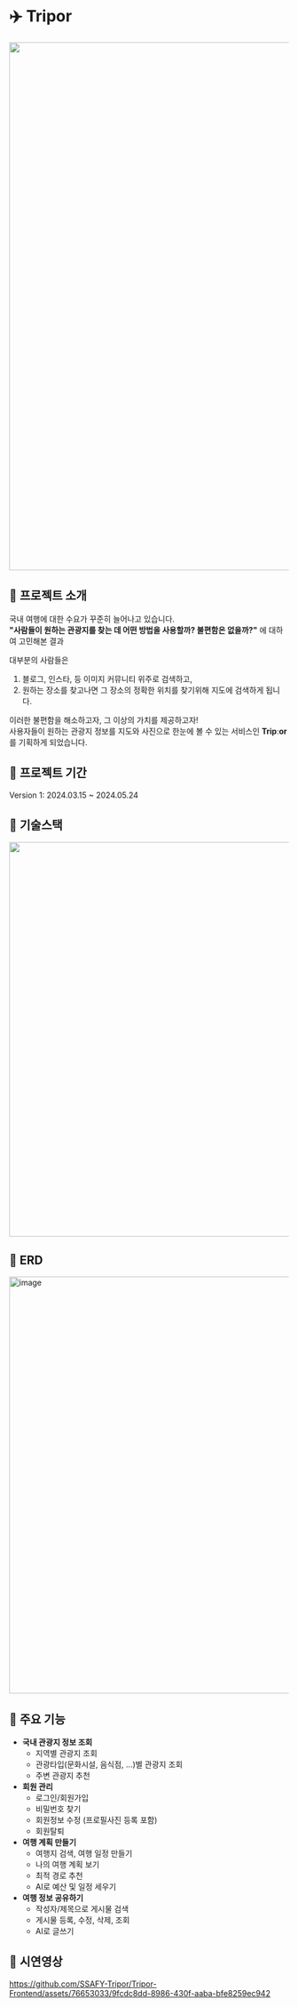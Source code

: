 # ✈️ Tripor
<img src="https://github.com/SSAFY-Tripor/Tripor-Frontend/assets/76653033/60a30dca-f523-4c16-bc4c-f9979d7e66aa" width="950px">

## 💙 프로젝트 소개

국내 여행에 대한 수요가 꾸준히 늘어나고 있습니다.<br>
**"사람들이 원하는 관광지를 찾는 데 어떤 방법을 사용할까? 불편함은 없을까?"** 에 대하여 고민해본 결과 <br>

대부분의 사람들은 <br>
1. 블로그, 인스타, 등 이미지 커뮤니티 위주로 검색하고, <br>
2. 원하는 장소를 찾고나면 그 장소의 정확한 위치를 찾기위해 지도에 검색하게 됩니다.<br>

이러한 불편함을 해소하고자, 그 이상의 가치를 제공하고자!<br>
사용자들이 원하는 관광지 정보를 지도와 사진으로 한눈에 볼 수 있는 서비스인 **Tripːor**를 기획하게 되었습니다.

## 💙 프로젝트 기간
Version 1: 2024.03.15 ~ 2024.05.24

## 💙 기술스택
<img src="https://github.com/SSAFY-Tripor/Tripor-Frontend/assets/76653033/5e8e2991-ce05-4eb9-88c4-e73300bcab78" width="710px">

## 💙 ERD
<img width="750px" alt="image" src="https://github.com/SSAFY-Tripor/Tripor-Frontend/assets/76653033/b5471d5b-ed49-48da-90cc-0d893d13b4b6">

## 💙 주요 기능
- **국내 관광지 정보 조회**
  - 지역별 관광지 조회
  - 관광타입(문화시설, 음식점, ...)별 관광지 조회
  - 주변 관광지 추천
- **회원 관리**
  - 로그인/회원가입
  - 비밀번호 찾기
  - 회원정보 수정 (프로필사진 등록 포함)
  - 회원탈퇴
- **여행 계획 만들기**
  - 여행지 검색, 여행 일정 만들기
  - 나의 여행 계획 보기
  - 최적 경로 추천
  - AI로 예산 및 일정 세우기
- **여행 정보 공유하기**
  - 작성자/제목으로 게시물 검색
  - 게시물 등록, 수정, 삭제, 조회
  - AI로 글쓰기

## 💙 시연영상

https://github.com/SSAFY-Tripor/Tripor-Frontend/assets/76653033/9fcdc8dd-8986-430f-aaba-bfe8259ec942













